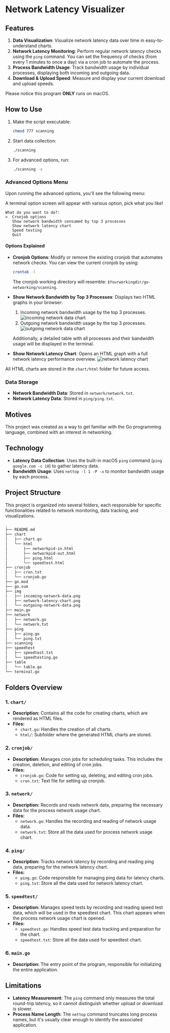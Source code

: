 # Network Latency Visualizer

## Features

1. **Data Visualization**: Visualize network latency data over time in easy-to-understand charts.
2. **Network Latency Monitoring**: Perform regular network latency checks using the `ping` command. You can set the frequency of checks (from every 1 minutes to once a day) via a cron job to automate the process.
3. **Process Bandwidth Usage**: Track bandwidth usage by individual processes, displaying both incoming and outgoing data.
4. **Download & Upload Speed**: Measure and display your current download and upload speeds.

Please notice this program **ONLY** runs on macOS.

## How to Use

1. Make the script executable:

   ```bash
   chmod 777 scanning
   ```

2. Start data collection:

   ```bash
   ./scanning
   ```

3. For advanced options, run:
   ```bash
   ./scanning -a
   ```

### Advanced Options Menu

Upon running the advanced options, you'll see the following menu:

A terminal option screen will appear with various option, pick what you like!

```
What do you want to do?:
>  Cronjob options
   Show network bandwidth consumed by top 3 processes
   Show network latency chart
   Speed testing
   Quit
```

#### Options Explained

- **Cronjob Options**: Modify or remove the existing cronjob that automates network checks. You can view the current cronjob by using:
  ```bash
  crontab -l
  ```
  The cronjob working directory will resemble: `$Yourworkingdir/go-networking/scanning`.
- **Show Network Bandwidth by Top 3 Processes**: Displays two HTML graphs in your browser:

  1. Incoming network bandwidth usage by the top 3 processes.
     ![incoming network data chart](./img/incoming-network-data.png)
  2. Outgoing network bandwidth usage by the top 3 processes.
     ![outgoing network data chart](./img/outgoing-network-data.png)

  Additionally, a detailed table with all processes and their bandwidth usage will be displayed in the terminal.

- **Show Network Latency Chart**: Opens an HTML graph with a full network latency performance overview.
  ![network latency chart](./img/network-latency-chart.png)

All HTML charts are stored in the `chart/html` folder for future access.

### Data Storage

- **Network Bandwidth Data**: Stored in `network/network.txt`.
- **Network Latency Data**: Stored in `ping/ping.txt`.

## Motives

This project was created as a way to get familiar with the Go programming language, combined with an interest in networking.

## Technology

- **Latency Data Collection**: Uses the built-in macOS `ping` command (`ping google.com -c 10`) to gather latency data.
- **Bandwidth Usage**: Uses `nettop -l 1 -P -x` to monitor bandwidth usage by each process.

## Project Structure

This project is organized into several folders, each responsible for specific functionalities related to network monitoring, data tracking, and visualizations.
```bash
.
├── README.md
├── chart
│   ├── chart.go
│   └── html
│       ├── networkpid-in.html
│       ├── networkpid-out.html
│       ├── ping.html
│       └── speedtest.html
├── cronjob
│   ├── cron.txt
│   └── cronjob.go
├── go.mod
├── go.sum
├── img
│   ├── incoming-network-data.png
│   ├── network-latency-chart.png
│   └── outgoing-network-data.png
├── main.go
├── network
│   ├── network.go
│   └── network.txt
├── ping
│   ├── ping.go
│   └── ping.txt
├── scanning
├── speedtest
│   ├── speedtest.txt
│   └── speedtesting.go
├── table
│   └── table.go
└── terminal.go
```


## Folders Overview

### 1. `chart/`
- **Description:** Contains all the code for creating charts, which are rendered as HTML files.
- **Files:**
  - `chart.go`: Handles the creation of all charts.
  - `html/`: Subfolder where the generated HTML charts are stored.

### 2. `cronjob/`
- **Description:** Manages cron jobs for scheduling tasks. This includes the creation, deletion, and editing of cron jobs.
- **Files:**
  - `cronjob.go`: Code for setting up, deleting, and editing cron jobs.
  - `cron.txt`: Text file for setting up cronjob.

### 3. `network/`
- **Description:** Records and reads network data, preparing the necessary data for the process network usage chart.
- **Files:**
  - `network.go`: Handles the recording and reading of network usage data.
  - `network.txt`: Store all the data used for process network usage chart.

### 4. `ping/`
- **Description:** Tracks network latency by recording and reading ping data, preparing for the network latency chart.
- **Files:**
  - `ping.go`: Code responsible for managing ping data for latency charts.
  - `ping.txt`: Store all the data used for network latency chart.

### 5. `speedtest/`
- **Description:** Manages speed tests by recording and reading speed test data, which will be used in the speedtest chart. This chart appears when the process network usage chart is opened.
- **Files:**
  - `speedtest.go`: Handles speed test data tracking and preparation for the chart.
  - `speedtest.txt`: Store all the data used for speedtest chart.

### 6. `main.go`
- **Description:** The entry point of the program, responsible for initializing the entire application.


## Limitations

- **Latency Measurement**: The `ping` command only measures the total round-trip latency, so it cannot distinguish whether upload or download is slower.
- **Process Name Length**: The `nettop` command truncates long process names, but it's usually clear enough to identify the associated application.
